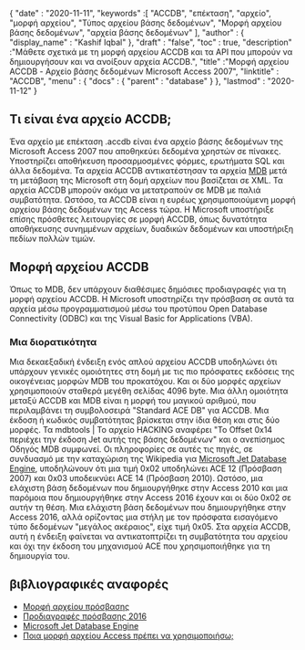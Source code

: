 {
  "date" : "2020-11-11",
  "keywords" :[ "ACCDB", "επέκταση", "αρχείο", "μορφή αρχείου", "Τύπος αρχείου βάσης δεδομένων", "Μορφή αρχείου βάσης δεδομένων", "αρχεία βάσης δεδομένων" ],
  "author" : {
    "display_name" : "Kashif Iqbal"
},
  "draft" : "false",
  "toc" : true,
  "description" :"Μάθετε σχετικά με τη μορφή αρχείου ACCDB και τα API που μπορούν να δημιουργήσουν και να ανοίξουν αρχεία ACCDB.",
  "title" :"Μορφή αρχείου ACCDB - Αρχείο βάσης δεδομένων Microsoft Access 2007",
  "linktitle" : "ACCDB",
  "menu" : {
    "docs" : {
      "parent" : "database"
}
},
  "lastmod" : "2020-11-12"
}

## Τι είναι ένα αρχείο ACCDB;

Ένα αρχείο με επέκταση .accdb είναι ένα αρχείο βάσης δεδομένων της Microsoft Access 2007 που αποθηκεύει δεδομένα χρηστών σε πίνακες. Υποστηρίζει αποθήκευση
προσαρμοσμένες φόρμες, ερωτήματα SQL και άλλα δεδομένα. Τα αρχεία ACCDB αντικατέστησαν τα αρχεία [MDB](/el/database/mdb/) μετά τη μετάβαση της Microsoft στη δομή αρχείων που βασίζεται σε XML. Τα αρχεία ACCDB μπορούν ακόμα να μετατραπούν σε MDB με παλιά συμβατότητα. Ωστόσο, τα ACCDB είναι η ευρέως χρησιμοποιούμενη μορφή αρχείου βάσης δεδομένων της Access τώρα. Η Microsoft υποστήριξε επίσης πρόσθετες λειτουργίες σε μορφή ACCDB, όπως δυνατότητα αποθήκευσης συνημμένων αρχείων, δυαδικών δεδομένων και υποστήριξη πεδίων πολλών τιμών.

## Μορφή αρχείου ACCDB

Όπως το MDB, δεν υπάρχουν διαθέσιμες δημόσιες προδιαγραφές για τη μορφή αρχείου ACCDB. Η Microsoft υποστηρίζει την πρόσβαση σε αυτά τα αρχεία μέσω προγραμματισμού μέσω του προτύπου Open Database Connectivity (ODBC) και της Visual Basic for Applications (VBA).

### Μια διορατικότητα

Μια δεκαεξαδική ένδειξη ενός απλού αρχείου ACCDB υποδηλώνει ότι υπάρχουν γενικές ομοιότητες στη δομή με τις πιο πρόσφατες εκδόσεις της οικογένειας μορφών MDB του προκατόχου. Και οι δύο μορφές αρχείων χρησιμοποιούν σταθερά μεγέθη σελίδας 4096 byte. Μια άλλη ομοιότητα μεταξύ ACCDB και MDB είναι η μορφή του μαγικού αριθμού, που περιλαμβάνει τη συμβολοσειρά "Standard ACE DB" για ACCDB. Μια έκδοση ή κωδικός συμβατότητας βρίσκεται στην ίδια θέση και στις δύο μορφές. Τα mdbtools | Το αρχείο HACKING αναφέρει "Το Offset 0x14 περιέχει την έκδοση Jet αυτής της βάσης δεδομένων" και ο ανεπίσημος Οδηγός MDB συμφωνεί. Οι πληροφορίες σε αυτές τις πηγές, σε συνδυασμό με την καταχώριση της Wikipedia για [Microsoft Jet Database Engine](https://en.wikipedia.org/wiki/Microsoft_Jet_Database_Engine), υποδηλώνουν ότι μια τιμή 0x02 υποδηλώνει ACE 12 (Πρόσβαση 2007) και 0x03 υποδεικνύει ACE 14 (Πρόσβαση 2010). Ωστόσο, μια ελάχιστη βάση δεδομένων που δημιουργήθηκε στην Access 2010 και μια παρόμοια που δημιουργήθηκε στην Access 2016 έχουν και οι δύο 0x02 σε αυτήν τη θέση. Μια ελάχιστη βάση δεδομένων που δημιουργήθηκε στην Access 2016, αλλά ορίζοντας μια στήλη με τον πρόσφατα εισαγόμενο τύπο δεδομένων "μεγάλος ακέραιος", είχε τιμή 0x05. Στα αρχεία ACCDB, αυτή η ένδειξη φαίνεται να αντικατοπτρίζει τη συμβατότητα του αρχείου και όχι την έκδοση του μηχανισμού ACE που χρησιμοποιήθηκε για τη δημιουργία του.

## βιβλιογραφικές αναφορές

* [Μορφή αρχείου πρόσβασης](https://support.microsoft.com/en-us/office/which-access-file-format-should-i-use-012d9ab3-d14c-479e-b617-be66f9070b41)
* [Προδιαγραφές πρόσβασης 2016](https://support.microsoft.com/en-us/office/access-specifications-0cf3c66f-9cf2-4e32-9568-98c1025bb47c?ui=en-us&rs=en-us&ad=us)
* [Microsoft Jet Database Engine](https://en.wikipedia.org/wiki/Microsoft_Jet_Database_Engine)
* [Ποια μορφή αρχείου Access πρέπει να χρησιμοποιήσω;](https://support.microsoft.com/en-us/office/which-access-file-format-should-i-use-012d9ab3-d14c-479e-b617-be66f9070b41?ui=en-us&rs=en-us&ad=us)
